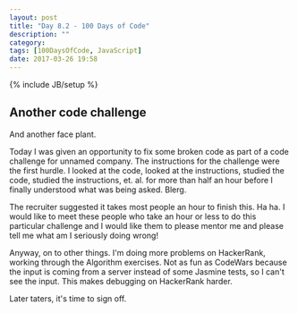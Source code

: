 ```yaml
---
layout: post
title: "Day 8.2 - 100 Days of Code"
description: ""
category: 
tags: [100DaysOfCode, JavaScript]
date: 2017-03-26 19:58
---
```

{% include JB/setup %}

## Another code challenge

And another face plant.  

Today I was given an opportunity to fix some broken code as part of a code challenge for unnamed company.  The instructions for the challenge were the first hurdle.  I looked at the code, looked at the instructions, studied the code, studied the instructions, et. al. for more than half an hour before I finally understood what was being asked.  Blerg.

The recruiter suggested it takes most people an hour to finish this.  Ha ha.  I would like to meet these people who take an hour or less to do this particular challenge and I would like them to please mentor me and please tell me what am I seriously doing wrong!

Anyway, on to other things.  I'm doing more problems on HackerRank, working through the Algorithm exercises.  Not as fun as CodeWars because the input is coming from a server instead of some Jasmine tests, so I can't see the input.  This makes debugging on HackerRank harder.

Later taters, it's time to sign off.